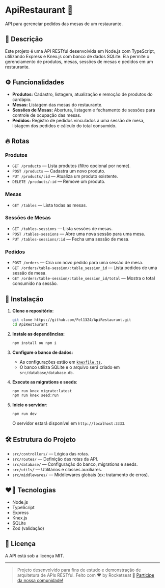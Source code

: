 # ApiRestaurant 🍲

API para gerenciar pedidos das mesas de um restaurante.

## 📖 Descrição

Este projeto é uma API RESTful desenvolvida em Node.js com TypeScript, utilizando Express e Knex.js com banco de dados SQLite. Ela permite o gerenciamento de produtos, mesas, sessões de mesas e pedidos em um restaurante.

## ⚙️ Funcionalidades

- **Produtos:** Cadastro, listagem, atualização e remoção de produtos do cardápio.
- **Mesas:** Listagem das mesas do restaurante.
- **Sessões de Mesas:** Abertura, listagem e fechamento de sessões para controle de ocupação das mesas.
- **Pedidos:** Registro de pedidos vinculados a uma sessão de mesa, listagem dos pedidos e cálculo do total consumido.

## 🔥 Rotas

### Produtos

- `GET /products` — Lista produtos (filtro opcional por nome).
- `POST /products` — Cadastra um novo produto.
- `PUT /products/:id` — Atualiza um produto existente.
- `DELETE /products/:id` — Remove um produto.

### Mesas

- `GET /tables` — Lista todas as mesas.

### Sessões de Mesas

- `GET /tables-sessions` — Lista sessões de mesas.
- `POST /tables-sessions` — Abre uma nova sessão para uma mesa.
- `PUT /tables-sessions/:id` — Fecha uma sessão de mesa.

### Pedidos

- `POST /orders` — Cria um novo pedido para uma sessão de mesa.
- `GET /orders/table-session/:table_session_id` — Lista pedidos de uma sessão de mesa.
- `GET /orders/table-session/:table_session_id/total` — Mostra o total consumido na sessão.

## 🤖 Instalação

1. **Clone o repositório:**
   ```bash
   git clone https://github.com/Fel1324/ApiRestaurant.git
   cd ApiRestaurant
   ```

2. **Instale as dependências:**
   ```bash
   npm install ou npm i
   ```

3. **Configure o banco de dados:**
   - As configurações estão em [`knexfile.ts`](knexfile.ts).
   - O banco utiliza SQLite e o arquivo será criado em `src/database/database.db`.

4. **Execute as migrations e seeds:**
   ```bash
   npm run knex migrate:latest
   npm run knex seed:run
   ```

5. **Inicie o servidor:**
   ```bash
   npm run dev
   ```

   O servidor estará disponível em `http://localhost:3333`.

## 🛠️ Estrutura do Projeto

- `src/controllers/` — Lógica das rotas.
- `src/routes/` — Definição das rotas da API.
- `src/database/` — Configuração do banco, migrations e seeds.
- `src/utils/` — Utilitários e classes auxiliares.
- `src/middlewares/` — Middlewares globais (ex: tratamento de erros).

## ❤️‍🔥 Tecnologias

- Node.js
- TypeScript
- Express
- Knex.js
- SQLite
- Zod (validação)

## 📝 Licença

A API está sob a licença MIT.

---

> Projeto desenvolvido para fins de estudo e demonstração de arquitetura de APIs RESTful.
Feito com ♥ by Rocketseat :wave: [Participe da nossa comunidade!](https://discord.gg/rocketseat)